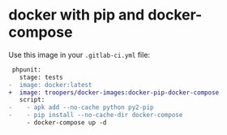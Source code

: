 # docker with pip and docker-compose

Use this image in your `.gitlab-ci.yml` file:

```diff
 phpunit:
   stage: tests
-  image: docker:latest
+  image: troopers/docker-images:docker-pip-docker-compose
   script:
-    - apk add --no-cache python py2-pip
-    - pip install --no-cache-dir docker-compose
     - docker-compose up -d
```
